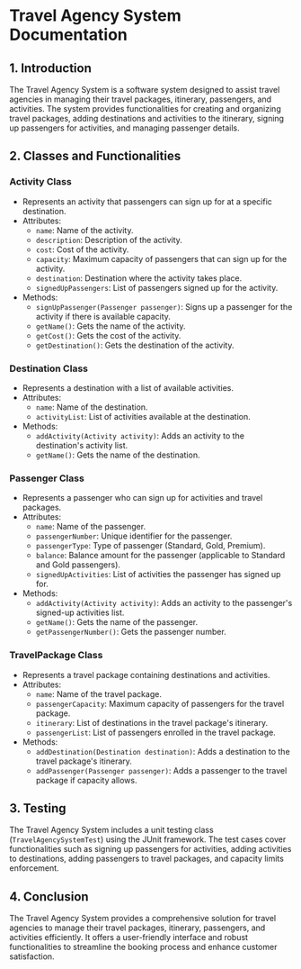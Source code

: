 # Travel Agency System Documentation

## 1. Introduction

The Travel Agency System is a software system designed to assist travel agencies in managing their travel packages, itinerary, passengers, and activities. The system provides functionalities for creating and organizing travel packages, adding destinations and activities to the itinerary, signing up passengers for activities, and managing passenger details.

## 2. Classes and Functionalities

### Activity Class

- Represents an activity that passengers can sign up for at a specific destination.
- Attributes:
  - `name`: Name of the activity.
  - `description`: Description of the activity.
  - `cost`: Cost of the activity.
  - `capacity`: Maximum capacity of passengers that can sign up for the activity.
  - `destination`: Destination where the activity takes place.
  - `signedUpPassengers`: List of passengers signed up for the activity.
- Methods:
  - `signUpPassenger(Passenger passenger)`: Signs up a passenger for the activity if there is available capacity.
  - `getName()`: Gets the name of the activity.
  - `getCost()`: Gets the cost of the activity.
  - `getDestination()`: Gets the destination of the activity.

### Destination Class

- Represents a destination with a list of available activities.
- Attributes:
  - `name`: Name of the destination.
  - `activityList`: List of activities available at the destination.
- Methods:
  - `addActivity(Activity activity)`: Adds an activity to the destination's activity list.
  - `getName()`: Gets the name of the destination.

### Passenger Class

- Represents a passenger who can sign up for activities and travel packages.
- Attributes:
  - `name`: Name of the passenger.
  - `passengerNumber`: Unique identifier for the passenger.
  - `passengerType`: Type of passenger (Standard, Gold, Premium).
  - `balance`: Balance amount for the passenger (applicable to Standard and Gold passengers).
  - `signedUpActivities`: List of activities the passenger has signed up for.
- Methods:
  - `addActivity(Activity activity)`: Adds an activity to the passenger's signed-up activities list.
  - `getName()`: Gets the name of the passenger.
  - `getPassengerNumber()`: Gets the passenger number.

### TravelPackage Class

- Represents a travel package containing destinations and activities.
- Attributes:
  - `name`: Name of the travel package.
  - `passengerCapacity`: Maximum capacity of passengers for the travel package.
  - `itinerary`: List of destinations in the travel package's itinerary.
  - `passengerList`: List of passengers enrolled in the travel package.
- Methods:
  - `addDestination(Destination destination)`: Adds a destination to the travel package's itinerary.
  - `addPassenger(Passenger passenger)`: Adds a passenger to the travel package if capacity allows.

## 3. Testing

The Travel Agency System includes a unit testing class (`TravelAgencySystemTest`) using the JUnit framework. The test cases cover functionalities such as signing up passengers for activities, adding activities to destinations, adding passengers to travel packages, and capacity limits enforcement.

## 4. Conclusion

The Travel Agency System provides a comprehensive solution for travel agencies to manage their travel packages, itinerary, passengers, and activities efficiently. It offers a user-friendly interface and robust functionalities to streamline the booking process and enhance customer satisfaction.
